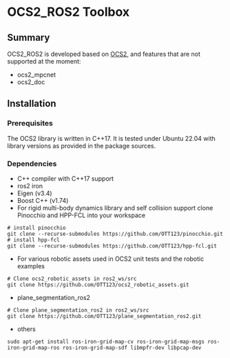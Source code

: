 # OCS2_ROS2 Toolbox

## Summary
OCS2_ROS2 is developed based on [OCS2](https://github.com/leggedrobotics/ocs2), and features that are not supported at the moment:

* ocs2_mpcnet
* ocs2_doc

## Installation
### Prerequisites
The OCS2 library is written in C++17. It is tested under Ubuntu 22.04 with library versions as provided in the package sources.

### Dependencies
* C++ compiler with C++17 support
* ros2 iron
* Eigen (v3.4)
* Boost C++ (v1.74)
* For rigid multi-body dynamics library and self collision support clone Pinocchio and HPP-FCL into your workspace
```
# install pinocchio
git clone --recurse-submodules https://github.com/OTT123/pinocchio.git
# install hpp-fcl
git clone --recurse-submodules https://github.com/OTT123/hpp-fcl.git
```
* For various robotic assets used in OCS2 unit tests and the robotic examples
```
# Clone ocs2_robotic_assets in ros2_ws/src
git clone https://github.com/OTT123/ocs2_robotic_assets.git
```
* plane_segmentation_ros2
```
# Clone plane_segmentation_ros2 in ros2_ws/src
git clone https://github.com/OTT123/plane_segmentation_ros2.git
```
* others
```
sudo apt-get install ros-iron-grid-map-cv ros-iron-grid-map-msgs ros-iron-grid-map-ros ros-iron-grid-map-sdf libmpfr-dev libpcap-dev
```
